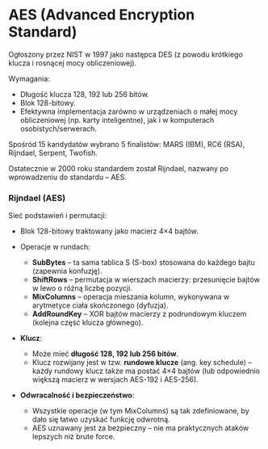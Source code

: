 # AES (Advanced Encryption Standard)
Ogłoszony przez NIST w 1997 jako następca DES (z powodu krótkiego klucza i rosnącej mocy obliczeniowej).

Wymagania:
- Długość klucza 128, 192 lub 256 bitów.
- Blok 128-bitowy.
- Efektywna implementacja zarówno w urządzeniach o małej mocy obliczeniowej (np. karty inteligentne), jak i w komputerach osobistych/serwerach.

Spośród 15 kandydatów wybrano 5 finalistów: MARS (IBM), RC6 (RSA), Rijndael, Serpent, Twofish.

Ostatecznie w 2000 roku standardem został Rijndael, nazwany po wprowadzeniu do standardu – AES.

### Rijndael (AES)
Sieć podstawień i permutacji:
- Blok 128-bitowy traktowany jako macierz 4×4 bajtów.
- Operacje w rundach:
    - **SubBytes** – ta sama tablica S (S-box) stosowana do każdego bajtu (zapewnia konfuzję).
    - **ShiftRows** – permutacja w wierszach macierzy: przesunięcie bajtów w lewo o różną liczbę pozycji.
    - **MixColumns** – operacja mieszania kolumn, wykonywana w arytmetyce ciała skończonego (dyfuzja).
    - **AddRoundKey** – XOR bajtów macierzy z podrundowym kluczem (kolejna część klucza głównego).

- **Klucz**:
    - Może mieć **długość 128, 192 lub 256 bitów**.
    - Klucz rozwijany jest w tzw. **rundowe klucze** (ang. key schedule) – każdy rundowy klucz także ma postać 4×4 bajtów (lub odpowiednio większą macierz w wersjach AES-192 i AES-256).

- **Odwracalność i bezpieczeństwo**:
    - Wszystkie operacje (w tym MixColumns) są tak zdefiniowane, by dało się łatwo uzyskać funkcję odwrotną.
    - AES uznawany jest za bezpieczny – nie ma praktycznych ataków lepszych niż brute force.